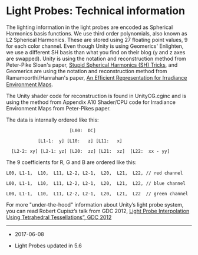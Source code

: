 # Light Probes: Technical information

The lighting information in the light probes are encoded as Spherical Harmonics basis functions. We use third order polynomials, also known as L2 Spherical Harmonics. These are stored using 27 floating point values, 9 for each color channel. Even though Unity is using Geomerics' Enlighten, we use a different SH basis than what you find on their blog (y and z axes are swapped). Unity is using the notation and reconstruction method from Peter-Pike Sloan's paper, [Stupid Spherical Harmonics (SH) Tricks](http://www.ppsloan.org/publications/StupidSH36.pdf), and Geomerics are using the notation and reconstruction method from Ramamoorthi/Hanrahan's paper, [An Efﬁcient Representation for Irradiance Environment Maps](http://cseweb.ucsd.edu/~ravir/papers/envmap/envmap.pdf).

The Unity shader code for reconstruction is found in UnityCG.cginc and is using the method from Appendix A10 Shader/CPU code for Irradiance Environment Maps from Peter-Pikes paper.

The data is internally ordered like this:

```
                    	[L00:  DC]

         	[L1-1:  y] [L10:   z] [L11:   x]

  [L2-2: xy] [L2-1: yz] [L20:  zz] [L21:  xz]  [L22:  xx - yy]
```
 

The 9 coefficients for R, G and B are ordered like this:

```
L00, L1-1,  L10,  L11, L2-2, L2-1,  L20,  L21,  L22, // red channel

L00, L1-1,  L10,  L11, L2-2, L2-1,  L20,  L21,  L22, // blue channel

L00, L1-1,  L10,  L11, L2-2, L2-1,  L20,  L21,  L22  // green channel
```

For more "under-the-hood" information about Unity’s light probe system, you can read Robert Cupisz’s talk from GDC 2012, [Light Probe Interpolation Using Tetrahedral Tessellations”, GDC 2012](http://gdcvault.com/play/1015312/Light-Probe-Interpolation-Using-Tetrahedral)

---

* <span class="page-edit"> 2017-06-08  <!-- include IncludeTextNewPageNoEdit --></span>

* <span class="page-history">Light Probes updated in 5.6</span>